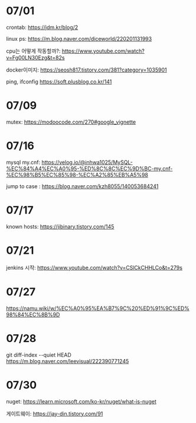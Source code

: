 # 07/01

crontab: https://jdm.kr/blog/2

linux ps: https://m.blog.naver.com/diceworld/220201131993

cpu는 어떻게 작동할까?: https://www.youtube.com/watch?v=Fg00LN30Ezg&t=82s

docker이미지: https://seosh817.tistory.com/381?category=1035901

ping, ifconfig https://soft.plusblog.co.kr/141

# 07/09

mutex: https://modoocode.com/270#google_vignette

# 07/16

mysql my.cnf: https://velog.io/@inhwa1025/MySQL-%EC%84%A4%EC%A0%95-%ED%8C%8C%EC%9D%BC-my.cnf-%EC%98%B5%EC%85%98-%EC%A2%85%EB%A5%98

jump to case : https://blog.naver.com/kzh8055/140053684241

# 07/17

known hosts: https://jibinary.tistory.com/145

# 07/21
jenkins 시작: https://www.youtube.com/watch?v=CSlCkCHHLCo&t=279s

# 07/27

https://namu.wiki/w/%EC%A0%95%EA%B7%9C%20%ED%91%9C%ED%98%84%EC%8B%9D

# 07/28

git diff-index --quiet HEAD
 https://m.blog.naver.com/leevisual/222390771245

# 07/30
nuget: https://learn.microsoft.com/ko-kr/nuget/what-is-nuget

게이트웨이: https://jay-din.tistory.com/91
